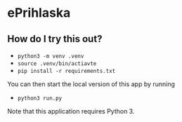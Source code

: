 # ePrihlaska

## How do I try this out?

- `python3 -m venv .venv`
- `source .venv/bin/actiavte`
- `pip install -r requirements.txt`

You can then start the local version of this app by running

- `python3 run.py`

Note that this application requires Python 3.
